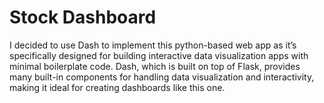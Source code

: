# Stock Dashboard
I decided to use Dash to implement this python-based web app as it’s specifically designed for building interactive data visualization apps with minimal boilerplate code. Dash, which is built on top of Flask, provides many built-in components for handling data visualization and interactivity, making it ideal for creating dashboards like this one.
